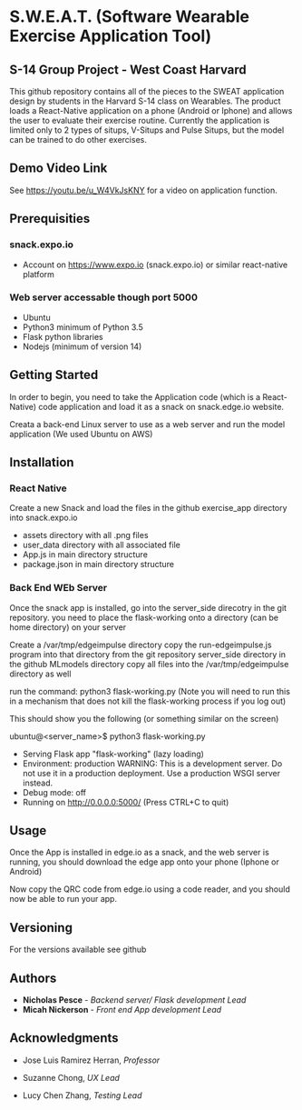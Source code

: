 
# S.W.E.A.T. (Software Wearable Exercise Application Tool)

## S-14 Group Project - West Coast Harvard

This github repository contains all of the pieces to the SWEAT application  design by students in the Harvard S-14 class on Wearables.   The product loads a React-Native application on a phone (Android or Iphone) and allows the user to evaluate their exercise routine.  Currently the application is limited only to 2 types of situps, V-Situps and Pulse Situps, but the model can be trained to do other exercises.

## Demo Video Link

See https://youtu.be/u_W4VkJsKNY for a video on application function. 

## Prerequisities

### snack.expo.io

- Account on https://www.expo.io (snack.expo.io)  or similar react-native platform

### Web server accessable though port 5000

- Ubuntu
- Python3   minimum of Python 3.5
- Flask python libraries
- Nodejs (minimum of version 14)

## Getting Started


In order to begin, you need to take the Application code (which is a React-Native) code application and load it as a snack on snack.edge.io website. 

Creata a back-end Linux  server to use as a web server and run the model application (We used Ubuntu on AWS)

## Installation

### React Native 

Create a new Snack and load the files in the github exercise_app directory into snack.expo.io
- assets directory with all .png files 
- user_data directory with all associated file
- App.js in main directory structure
- package.json in main directory structure

### Back End WEb Server

Once the snack app is installed,  go into the server_side direcotry in the git repository.
you need to place the flask-working onto a directory (can be home directory) on your server

Create a /var/tmp/edgeimpulse directory
copy the run-edgeimpulse.js program into that directory from the git repository server_side directory
in the github MLmodels directory copy all files into the /var/tmp/edgeimpulse directory as well

run the command:  python3 flask-working.py   (Note you will need to run this in a mechanism that does not kill the flask-working process if you log out)

This should show you the following (or something similar on the screen)

ubuntu@<server_name>$ python3 flask-working.py
 * Serving Flask app "flask-working" (lazy loading)
 * Environment: production
   WARNING: This is a development server. Do not use it in a production deployment.
   Use a production WSGI server instead.
 * Debug mode: off
 * Running on http://0.0.0.0:5000/ (Press CTRL+C to quit)



## Usage

Once the App is installed in edge.io as a snack,  and the web server is running, you should download the edge app onto your phone (Iphone or Android)

Now copy the QRC code from edge.io using a code reader, and you should now be able to run your app.

## Versioning

For the versions available see github

## Authors

* **Nicholas Pesce** - *Backend server/ Flask development Lead*
* **Micah Nickerson**  - *Front end App development Lead*


## Acknowledgments

- Jose Luis Ramirez Herran, *Professor*

* Suzanne Chong, *UX Lead*

* Lucy Chen Zhang, *Testing Lead*
